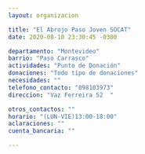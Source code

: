 ```yaml
---
layout: organizacion

title: "El Abrojo Paso Joven SOCAT"
date: 2020-08-10 23:30:45 -0300

departamento: "Montevideo"
barrio: "Paso Carrasco"
actividades: "Punto de Donación"
donaciones: "Todo tipo de donaciones"
necesidades: ""
telefono_contacto: "098103973"
direccion: "Vaz Ferreira 52  "

otros_contactos: ""
horario: "(LUN-VIE)13:00-18:00"
aclaraciones: ""
cuenta_bancaria: ""

---
```

